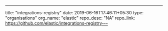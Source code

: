 ---
title: "integrations-registry"
date: 2019-06-16T17:46:11+05:30
type: "organisations"
org_name: "elastic"
repo_desc: "NA"
repo_link: https://github.com/elastic/integrations-registry---
